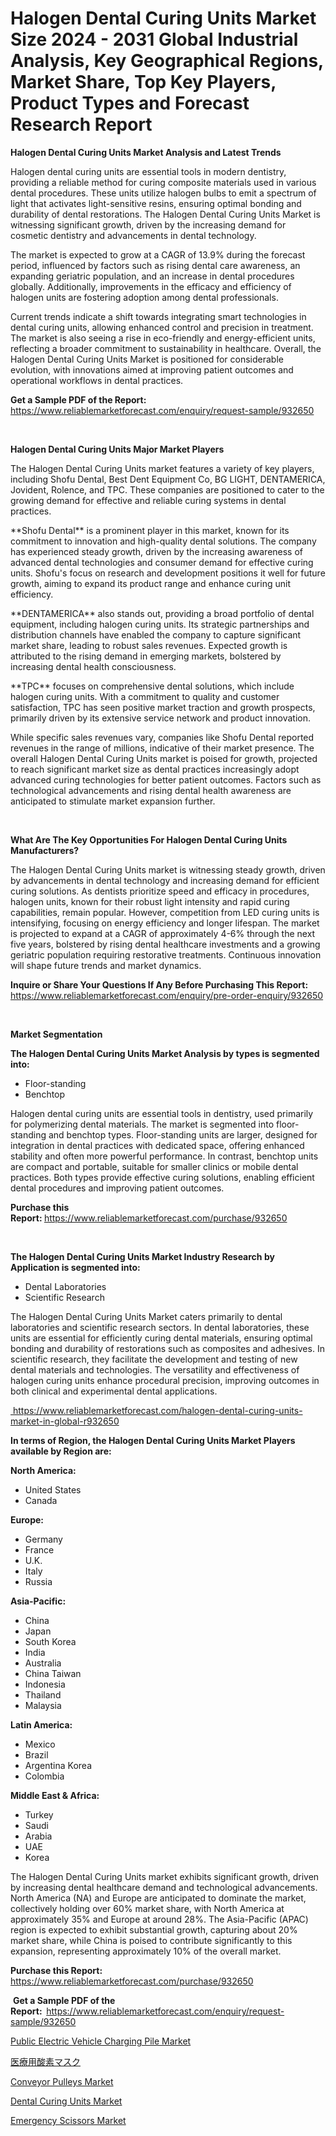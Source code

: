 <p><h1>Halogen Dental Curing Units Market Size 2024 - 2031 Global Industrial Analysis, Key Geographical Regions, Market Share, Top Key Players, Product Types and Forecast Research Report</h1></p><p><strong>Halogen Dental Curing Units Market Analysis and Latest Trends</strong></p>
<p><p>Halogen dental curing units are essential tools in modern dentistry, providing a reliable method for curing composite materials used in various dental procedures. These units utilize halogen bulbs to emit a spectrum of light that activates light-sensitive resins, ensuring optimal bonding and durability of dental restorations. The Halogen Dental Curing Units Market is witnessing significant growth, driven by the increasing demand for cosmetic dentistry and advancements in dental technology. </p><p>The market is expected to grow at a CAGR of 13.9% during the forecast period, influenced by factors such as rising dental care awareness, an expanding geriatric population, and an increase in dental procedures globally. Additionally, improvements in the efficacy and efficiency of halogen units are fostering adoption among dental professionals. </p><p>Current trends indicate a shift towards integrating smart technologies in dental curing units, allowing enhanced control and precision in treatment. The market is also seeing a rise in eco-friendly and energy-efficient units, reflecting a broader commitment to sustainability in healthcare. Overall, the Halogen Dental Curing Units Market is positioned for considerable evolution, with innovations aimed at improving patient outcomes and operational workflows in dental practices.</p></p>
<p><strong>Get a Sample PDF of the Report:&nbsp;</strong> <a href="https://www.reliablemarketforecast.com/enquiry/request-sample/932650">https://www.reliablemarketforecast.com/enquiry/request-sample/932650</a></p>
<p>&nbsp;</p>
<p><strong>Halogen Dental Curing Units Major Market Players</strong></p>
<p><p>The Halogen Dental Curing Units market features a variety of key players, including Shofu Dental, Best Dent Equipment Co, BG LIGHT, DENTAMERICA, Jovident, Rolence, and TPC. These companies are positioned to cater to the growing demand for effective and reliable curing systems in dental practices.</p><p>**Shofu Dental** is a prominent player in this market, known for its commitment to innovation and high-quality dental solutions. The company has experienced steady growth, driven by the increasing awareness of advanced dental technologies and consumer demand for effective curing units. Shofu's focus on research and development positions it well for future growth, aiming to expand its product range and enhance curing unit efficiency.</p><p>**DENTAMERICA** also stands out, providing a broad portfolio of dental equipment, including halogen curing units. Its strategic partnerships and distribution channels have enabled the company to capture significant market share, leading to robust sales revenues. Expected growth is attributed to the rising demand in emerging markets, bolstered by increasing dental health consciousness.</p><p>**TPC** focuses on comprehensive dental solutions, which include halogen curing units. With a commitment to quality and customer satisfaction, TPC has seen positive market traction and growth prospects, primarily driven by its extensive service network and product innovation.</p><p>While specific sales revenues vary, companies like Shofu Dental reported revenues in the range of millions, indicative of their market presence. The overall Halogen Dental Curing Units market is poised for growth, projected to reach significant market size as dental practices increasingly adopt advanced curing technologies for better patient outcomes. Factors such as technological advancements and rising dental health awareness are anticipated to stimulate market expansion further.</p></p>
<p>&nbsp;</p>
<p><strong>What Are The Key Opportunities For Halogen Dental Curing Units Manufacturers?</strong></p>
<p><p>The Halogen Dental Curing Units market is witnessing steady growth, driven by advancements in dental technology and increasing demand for efficient curing solutions. As dentists prioritize speed and efficacy in procedures, halogen units, known for their robust light intensity and rapid curing capabilities, remain popular. However, competition from LED curing units is intensifying, focusing on energy efficiency and longer lifespan. The market is projected to expand at a CAGR of approximately 4-6% through the next five years, bolstered by rising dental healthcare investments and a growing geriatric population requiring restorative treatments. Continuous innovation will shape future trends and market dynamics.</p></p>
<p><strong>Inquire or Share Your Questions If Any Before Purchasing This Report:</strong> <a href="https://www.reliablemarketforecast.com/enquiry/pre-order-enquiry/932650">https://www.reliablemarketforecast.com/enquiry/pre-order-enquiry/932650</a></p>
<p>&nbsp;</p>
<p><strong>Market Segmentation</strong></p>
<p><strong>The Halogen Dental Curing Units Market Analysis by types is segmented into:</strong></p>
<p><ul><li>Floor-standing</li><li>Benchtop</li></ul></p>
<p><p>Halogen dental curing units are essential tools in dentistry, used primarily for polymerizing dental materials. The market is segmented into floor-standing and benchtop types. Floor-standing units are larger, designed for integration in dental practices with dedicated space, offering enhanced stability and often more powerful performance. In contrast, benchtop units are compact and portable, suitable for smaller clinics or mobile dental practices. Both types provide effective curing solutions, enabling efficient dental procedures and improving patient outcomes.</p></p>
<p><strong>Purchase this Report:&nbsp;</strong><a href="https://www.reliablemarketforecast.com/purchase/932650">https://www.reliablemarketforecast.com/purchase/932650</a></p>
<p>&nbsp;</p>
<p><strong>The Halogen Dental Curing Units Market Industry Research by Application is segmented into:</strong></p>
<p><ul><li>Dental Laboratories</li><li>Scientific Research</li></ul></p>
<p><p>The Halogen Dental Curing Units Market caters primarily to dental laboratories and scientific research sectors. In dental laboratories, these units are essential for efficiently curing dental materials, ensuring optimal bonding and durability of restorations such as composites and adhesives. In scientific research, they facilitate the development and testing of new dental materials and technologies. The versatility and effectiveness of halogen curing units enhance procedural precision, improving outcomes in both clinical and experimental dental applications.</p></p>
<p><a href="https://www.reliablemarketforecast.com/halogen-dental-curing-units-market-in-global-r932650">&nbsp;https://www.reliablemarketforecast.com/halogen-dental-curing-units-market-in-global-r932650</a></p>
<p><strong>In terms of Region, the Halogen Dental Curing Units Market Players available by Region are:</strong></p>
<p>
    <p> <strong> North America: </strong>
        <ul>
            <li>United States</li>
            <li>Canada</li>
        </ul>
        </p> 
    <p> <strong> Europe: </strong>
        <ul>
            <li>Germany</li>
            <li>France</li>
            <li>U.K.</li>
            <li>Italy</li>
            <li>Russia</li>
        </ul>
        </p> 
    <p> <strong> Asia-Pacific: </strong>
        <ul>
            <li>China</li>
            <li>Japan</li>
            <li>South Korea</li>
            <li>India</li>
            <li>Australia</li>
            <li>China Taiwan</li>
            <li>Indonesia</li>
            <li>Thailand</li>
            <li>Malaysia</li>
        </ul>
        </p> 
    <p> <strong> Latin America: </strong>
        <ul>
            <li>Mexico</li>
            <li>Brazil</li>
            <li>Argentina Korea</li>
            <li>Colombia</li>
        </ul>
        </p> 
    <p> <strong> Middle East & Africa: </strong>
        <ul>
            <li>Turkey</li>
            <li>Saudi</li>
            <li>Arabia</li>
            <li>UAE</li>
            <li>Korea</li>
        </ul>
    </p>
    </p>
<p><p>The Halogen Dental Curing Units market exhibits significant growth, driven by increasing dental healthcare demand and technological advancements. North America (NA) and Europe are anticipated to dominate the market, collectively holding over 60% market share, with North America at approximately 35% and Europe at around 28%. The Asia-Pacific (APAC) region is expected to exhibit substantial growth, capturing about 20% market share, while China is poised to contribute significantly to this expansion, representing approximately 10% of the overall market.</p></p>
<p><strong>Purchase this Report: </strong><a href="https://www.reliablemarketforecast.com/purchase/932650">https://www.reliablemarketforecast.com/purchase/932650</a></p>
<p>&nbsp;<strong>Get a Sample PDF of the Report:&nbsp;&nbsp;</strong><a href="https://www.reliablemarketforecast.com/enquiry/request-sample/932650">https://www.reliablemarketforecast.com/enquiry/request-sample/932650</a></p>
<p><strong></strong></p>
<p><p><a href="https://issuu.com/reportprime-2/docs/public-electric-vehicle-charging-pi_7758dc76e51ef3">Public Electric Vehicle Charging Pile Market</a></p><p><a href="https://medium.com/@maninajar/medical-oxygen-masks-market-%E3%81%AF-%E3%82%B3%E3%82%B9%E3%83%88%E7%AE%A1%E7%90%86%E3%81%A8%E5%8A%B9%E7%8E%87%E5%90%91%E4%B8%8A%E3%82%92%E5%84%AA%E5%85%88%E3%81%97%E3%81%BE%E3%81%99-%E3%81%95%E3%82%89%E3%81%AB-%E5%A0%B1%E5%91%8A%E6%9B%B8%E3%81%AF%E5%B8%82%E5%A0%B4%E3%81%AE%E9%9C%80%E8%A6%81%E9%9D%A2%E3%81%A8%E4%BE%9B%E7%B5%A6%E9%9D%A2%E3%81%AE%E4%B8%A1%E6%96%B9%E3%82%92%E3%82%AB%E3%83%90%E3%83%BC%E3%81%97%E3%81%A6%E3%81%84%E3%81%BE%E3%81%99-medical-oxygen-9ee5980b6f5c">医療用酸素マスク</a></p><p><a href="https://medium.com/@kimberly.nolan7564/the-market-study-covers-the-conveyor-pulleys-market-across-various-segments-4c8b6d473972">Conveyor Pulleys Market</a></p><p><a href="https://github.com/pizolina/Market-Research-Report-List-6/blob/main/dental-curing-units-market.md">Dental Curing Units Market</a></p><p><a href="https://www.linkedin.com/pulse/emergency-scissors-market-size-growth-trends-statistics-x7lfc?trackingId=xmVMDZHzSYC78B3xt6WqBA%3D%3D">Emergency Scissors Market</a></p></p>